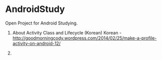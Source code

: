 AndroidStudy
============

Open Project for Android Studying.

1. About Activity Class and Lifecycle (Korean)
Korean - http://goodmorningcody.wordpress.com/2014/02/25/make-a-profile-activity-on-android-12/

2. 

